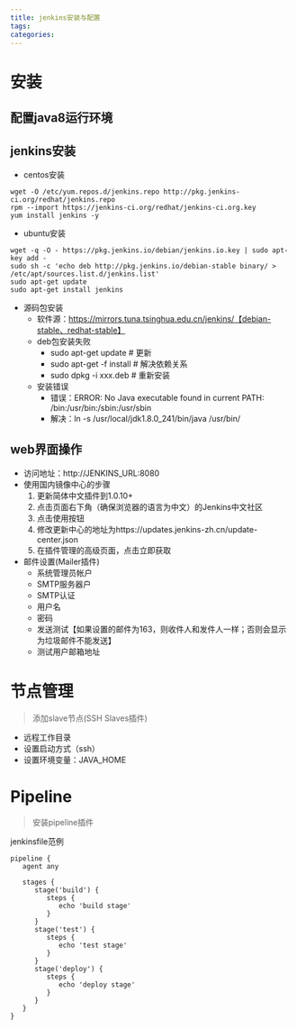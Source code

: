 ```yaml
---
title: jenkins安装与配置
tags:
categories:
---
```

# 安装
## 配置java8运行环境
## jenkins安装
* centos安装
```
wget -O /etc/yum.repos.d/jenkins.repo http://pkg.jenkins-ci.org/redhat/jenkins.repo
rpm --import https://jenkins-ci.org/redhat/jenkins-ci.org.key
yum install jenkins -y
```
* ubuntu安装
```
wget -q -O - https://pkg.jenkins.io/debian/jenkins.io.key | sudo apt-key add -
sudo sh -c 'echo deb http://pkg.jenkins.io/debian-stable binary/ > /etc/apt/sources.list.d/jenkins.list'
sudo apt-get update
sudo apt-get install jenkins
```
* 源码包安装
    - 软件源：https://mirrors.tuna.tsinghua.edu.cn/jenkins/【debian-stable、redhat-stable】
    - deb包安装失败
        + sudo apt-get update # 更新
        + sudo apt-get -f install # 解决依赖关系
        + sudo dpkg -i xxx.deb # 重新安装
    - 安装错误
        + 错误：ERROR: No Java executable found in current PATH: /bin:/usr/bin:/sbin:/usr/sbin
        + 解决：ln -s /usr/local/jdk1.8.0_241/bin/java /usr/bin/

## web界面操作
* 访问地址：http://JENKINS_URL:8080
* 使用国内镜像中心的步骤
    1. 更新简体中文插件到1.0.10+
    2. 点击页面右下角（确保浏览器的语言为中文）的Jenkins中文社区
    3. 点击使用按钮
    4. 修改更新中心的地址为https://updates.jenkins-zh.cn/update-center.json
    5. 在插件管理的高级页面，点击立即获取
* 邮件设置(Mailer插件)
    - 系统管理员帐户
    - SMTP服务器户
    - SMTP认证
    - 用户名
    - 密码
    - 发送测试【如果设置的邮件为163，则收件人和发件人一样；否则会显示为垃圾邮件不能发送】
    - 测试用户邮箱地址

# 节点管理
>添加slave节点(SSH Slaves插件)

- 远程工作目录
- 设置启动方式（ssh）
- 设置环境变量：JAVA_HOME

# Pipeline
>安装pipeline插件

jenkinsfile范例
```
pipeline {
   agent any

   stages {
      stage('build') {
         steps {
            echo 'build stage'
         }
      }
      stage('test') {
         steps {
            echo 'test stage'
         }
      }
      stage('deploy') {
         steps {
            echo 'deploy stage'
         }
      }
   }
}
```
